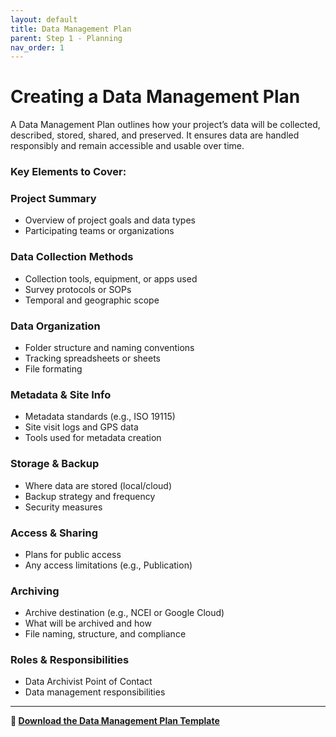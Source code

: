 ```yaml
---
layout: default
title: Data Management Plan
parent: Step 1 - Planning
nav_order: 1
---
```


# Creating a Data Management Plan

A Data Management Plan outlines how your project’s data will be collected, described, stored, shared, and preserved. It ensures data are handled responsibly and remain accessible and usable over time.

### Key Elements to Cover:


<div class="card-grid">

  <div class="card">
    <h3>Project Summary</h3>
    <ul>
      <li>Overview of project goals and data types</li>
      <li>Participating teams or organizations</li>
    </ul>
  </div>

  <div class="card">
    <h3>Data Collection Methods</h3>
    <ul>
      <li>Collection tools, equipment, or apps used</li>
      <li>Survey protocols or SOPs</li>
      <li>Temporal and geographic scope</li>
    </ul>
  </div>

  <div class="card">
    <h3>Data Organization</h3>
    <ul>
      <li>Folder structure and naming conventions</li>
      <li>Tracking spreadsheets or sheets</li>
      <li>File formating</li>
    </ul>
  </div>

  <div class="card">
    <h3>Metadata & Site Info</h3>
    <ul>
      <li>Metadata standards (e.g., ISO 19115)</li>
      <li>Site visit logs and GPS data</li>
      <li>Tools used for metadata creation</li>
    </ul>
  </div>

  <div class="card">
    <h3>Storage & Backup</h3>
    <ul>
      <li>Where data are stored (local/cloud)</li>
      <li>Backup strategy and frequency</li>
      <li>Security measures</li>
    </ul>
  </div>

  <div class="card">
    <h3>Access & Sharing</h3>
    <ul>
      <li>Plans for public access</li>
      <li>Any access limitations (e.g., Publication)</li>
    </ul>
  </div>

  <div class="card">
    <h3>Archiving</h3>
    <ul>
      <li>Archive destination (e.g., NCEI or Google Cloud)</li>
      <li>What will be archived and how</li>
      <li>File naming, structure, and compliance</li>
    </ul>
  </div>

  <div class="card">
    <h3>Roles & Responsibilities</h3>
    <ul>
      <li>Data Archivist Point of Contact</li>
      <li>Data management responsibilities</li>
    </ul>
  </div>

</div>

<hr>

<p><strong>📄 <a href="https://your-template-link.com" target="_blank">Download the Data Management Plan Template</a></strong></p>

